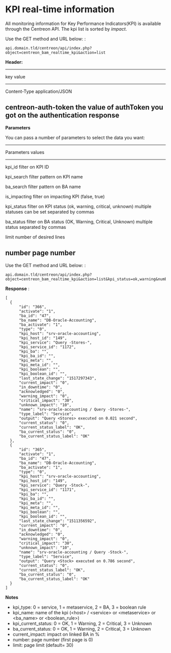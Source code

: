 KPI real-time information
=========================

All monitoring information for Key Performance Indicators(KPI) is
available through the Centreon API. The kpi list is sorted by *impact*.

Use the GET method and URL below: :

    api.domain.tld/centreon/api/index.php?object=centreon_bam_realtime_kpi&action=list

**Header:**

  -------------------------------------------------------
  key                   value
  --------------------- ---------------------------------
  Content-Type          application/JSON

  centreon-auth-token   the value of authToken you got on
                        the authentication response
  -------------------------------------------------------

**Parameters**

You can pass a number of parameters to select the data you want:

  -----------------------------------------------------------------------
  Parameters       values
  ---------------- ------------------------------------------------------
  kpi\_id          filter on KPI ID

  kpi\_search      filter pattern on KPI name

  ba\_search       filter pattern on BA name

  is\_impacting    filter on impacting KPI (false, true)

  kpi\_status      filter on KPI status (ok, warning, critical, unknown)
                   multiple statuses can be set separated by commas

  ba\_status       filter on BA status (OK, Warning, Critical, Unknown)
                   multiple status separated by commas

  limit            number of desired lines

  number           page number
  -----------------------------------------------------------------------

Use the GET method and URL below: :

    api.domain.tld/centreon/api/index.php?object=centreon_bam_realtime_kpi&action=list&kpi_status=ok,warning&number=0&limit=2

**Response** :

    [
      {
          "id": "366",
          "activate": "1",
          "ba_id": "47",
          "ba_name": "DB-Oracle-Accounting",
          "ba_activate": "1",
          "type": "0",
          "kpi_host": "srv-oracle-accounting",
          "kpi_host_id": "149",
          "kpi_service": "Query -Stores-",
          "kpi_service_id": "1172",
          "kpi_ba": "",
          "kpi_ba_id": "",
          "kpi_meta": "",
          "kpi_meta_id": "",
          "kpi_boolean": "",
          "kpi_boolean_id": "",
          "last_state_change": "1517297343",
          "current_impact": "0",
          "in_downtime": "0",
          "acknowledged": "0",
          "warning_impact": "0",
          "critical_impact": "30",
          "unknown_impact": "10",
          "name": "srv-oracle-accounting / Query -Stores-",
          "type_label": "Service",
          "output": "Query <Stores> executed on 0.021 second",
          "current_status": "0",
          "current_status_label": "OK",
          "ba_current_status": "0",
          "ba_current_status_label": "OK"
      },
      {
          "id": "365",
          "activate": "1",
          "ba_id": "47",
          "ba_name": "DB-Oracle-Accounting",
          "ba_activate": "1",
          "type": "0",
          "kpi_host": "srv-oracle-accounting",
          "kpi_host_id": "149",
          "kpi_service": "Query -Stock-",
          "kpi_service_id": "1171",
          "kpi_ba": "",
          "kpi_ba_id": "",
          "kpi_meta": "",
          "kpi_meta_id": "",
          "kpi_boolean": "",
          "kpi_boolean_id": "",
          "last_state_change": "1511356592",
          "current_impact": "0",
          "in_downtime": "0",
          "acknowledged": "0",
          "warning_impact": "0",
          "critical_impact": "30",
          "unknown_impact": "10",
          "name": "srv-oracle-accounting / Query -Stock-",
          "type_label": "Service",
          "output": "Query <Stock> executed on 0.786 second",
          "current_status": "0",
          "current_status_label": "OK",
          "ba_current_status": "0",
          "ba_current_status_label": "OK"
      }
    ]

**Notes**

-   kpi\_type: 0 = service, 1 = metaservice, 2 = BA, 3 = boolean rule
-   kpi\_name: name of the kpi (\<host\> / \<service\> or
    \<metaservice\> or \<ba\_name\> or \<boolean\_rule\>)
-   kpi\_current\_status: 0 = OK, 1 = Warning, 2 = Critical, 3 = Unknown
-   ba\_current\_status: 0 = OK, 1 = Warning, 2 = Critical, 3 = Unknown
-   current\_impact: impact on linked BA in %
-   number: page number (first page is 0)
-   limit: page limit (default= 30)

